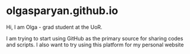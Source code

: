 # olgasparyan.github.io
Hi, I am Olga - grad student at the UoR. 

I am trying to start using GitHub as the primary source for sharing codes and scripts.
I also want to try using this platform for my personal website 

